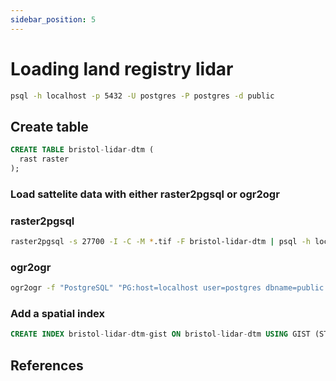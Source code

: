```yaml
---
sidebar_position: 5
---
```


# Loading land registry lidar 

``` bash
psql -h localhost -p 5432 -U postgres -P postgres -d public
```

## Create table
``` sql
CREATE TABLE bristol-lidar-dtm (
  rast raster
);
```

### Load sattelite data with either raster2pgsql or ogr2ogr

### raster2pgsql
``` bash
raster2pgsql -s 27700 -I -C -M *.tif -F bristol-lidar-dtm | psql -h localhost -d public -U username -P postgres
```

### ogr2ogr
``` bash
ogr2ogr -f "PostgreSQL" "PG:host=localhost user=postgres dbname=public password=postgres" *.tif -nln bristol-lidar-dtm --password=postgres
```

### Add a spatial index

``` sql
CREATE INDEX bristol-lidar-dtm-gist ON bristol-lidar-dtm USING GIST (ST_ConvexHull(rast));
```

## References
